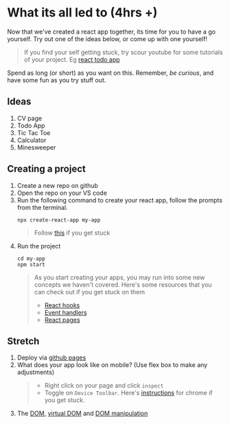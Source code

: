 # What its all led to (4hrs +)

Now that we've created a react app together, its time for you to have a go yourself. Try out one of the ideas below, or come up with one yourself!

> If you find your self getting stuck, try scour youtube for some tutorials of your project. Eg [react todo app](https://www.youtube.com/watch?v=E1E08i2UJGI)

Spend as long (or short) as you want on this. Remember, _be curious_, and have some fun as you try stuff out.

## Ideas

1. CV page
2. Todo App
3. Tic Tac Toe
4. Calculator
5. Minesweeper

## Creating a project

1. Create a new repo on github
2. Open the repo on your VS code
3. Run the following command to create your react app, follow the prompts from the terminal.
   ```
   npx create-react-app my-app
   ```
   > Follow [this](https://create-react-app.dev/docs/getting-started/) if you get stuck
4. Run the project
   ```
   cd my-app
   npm start
   ```
   > As you start creating your apps, you may run into some new concepts we haven't covered. Here's some resources that you can check out if you get stuck on them
   >
   > - [React hooks](https://www.youtube.com/watch?v=TNhaISOUy6Q)
   > - [Event handlers](https://www.youtube.com/watch?v=Znqv84xi8Vs)
   > - [React pages](https://www.youtube.com/watch?v=xMNhDf5-hvk)

## Stretch

1. Deploy via [github pages](https://github.com/gitname/react-gh-pages)
2. What does your app look like on mobile? (Use flex box to make any adjustments)
   > - Right click on your page and click `inspect`
   > - Toggle on `Device Toolbar`. Here's [instructions](https://developer.chrome.com/docs/devtools/device-mode/) for chrome if you get stuck.
3. The [DOM](https://www.youtube.com/watch?v=KShnPYN-voI), [virtual DOM](https://www.youtube.com/watch?v=dxz9HZ40h4I&t=56s) and [DOM manipulation](https://www.youtube.com/watch?v=y17RuWkWdn8&t=468s)

